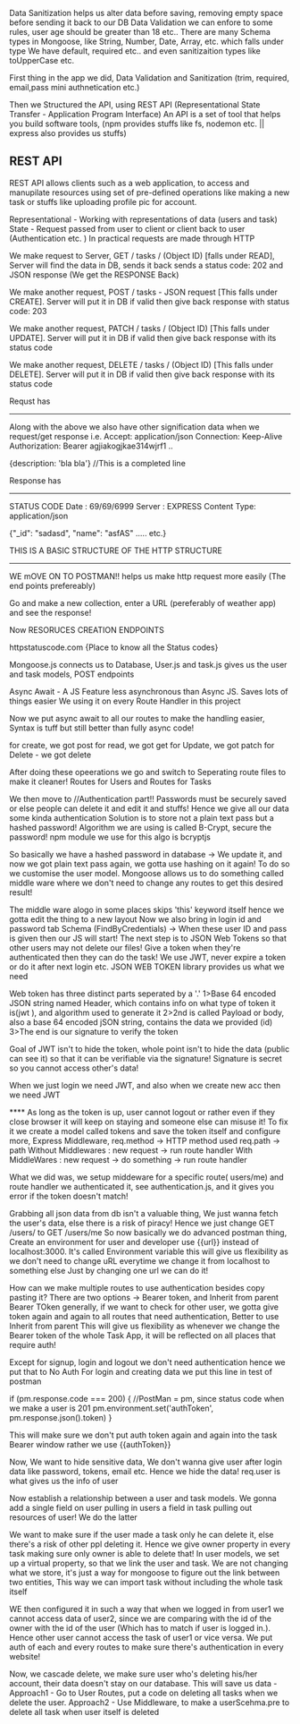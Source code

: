 Data Sanitization helps us alter data before saving, removing empty space before sending it back to our DB
Data Validation we can enfore to some rules, user age should be greater than 18 etc..
There are many Schema types in Mongoose, like String, Number, Date, Array, etc. which falls under type
We have default, required etc.. and even sanitizaition types like toUpperCase etc.

First thing in the app we did, Data Validation and Sanitization (trim, required, email,pass mini authnetication etc.)

Then we Structured the API, using REST API (Representational State Transfer - Application Program Interface)
An API is a set of tool that helps you build software tools, (npm provides stuffs like fs, nodemon etc. || express also provides us stuffs)

REST API 
-------------------------------
REST API allows clients such as a web application, to access and manupilate resources using set of pre-defined operations like making a new task or stuffs like uploading profile pic for account. 

Representational - Working with representations of data (users and task)
State - Request passed from user to client or client back to user (Authentication etc. )
In practical requests are made through HTTP

We make request to Server, GET / tasks / (Object ID) [falls under READ], Server will find the data in DB, sends it back sends a status code: 202 and JSON response  (We get the RESPONSE Back)

We make another request, POST / tasks - JSON request [This falls under CREATE]. Server will put it in DB if valid then give back response with status code: 203 

We make another request, PATCH / tasks / (Object ID) [This falls under UPDATE]. Server will put it in DB if valid then give back response with its status code

We make another request, DELETE / tasks / (Object ID) [This falls under DELETE]. Server will put it in DB if valid then give back response with its status code 

Requst has 
______________________
Along with the above we also have other signification data when we request/get response i.e.
Accept: application/json
Connection: Keep-Alive
Authorization: Bearer agjiakogjkae314wjrf1 ..

{description: 'bla bla'} //This is a completed line


Response has 
___________________

STATUS CODE 
Date : 69/69/6999
Server : EXPRESS
Content Type: application/json

{"_id": "sadasd", "name": "asfAS" ..... etc.}

THIS IS A BASIC STRUCTURE OF THE HTTP STRUCTURE 
____________________________________________________________________________________________________________________

WE mOVE ON TO POSTMAN!! helps us make http request more easily (The end points prefereably)

Go and make a new collection, enter a URL (pereferably of weather app) and see the response!

Now RESORUCES CREATION ENDPOINTS

httpstatuscode.com {Place to know all the Status codes}

Mongoose.js connects us to Database, User.js and task.js gives us the user and task models, POST endpoints


Async Await - A JS Feature less asynchronous than Async JS. Saves lots of things easier
We using it on every Route Handler in this project

Now we put async await to all our routes to make the handling easier, Syntax is tuff but still better than fully async code!

for create, we got post
for read, we got get
for Update, we got patch 
for Delete - we got delete

After doing these opeerations we go and switch to Seperating route files to make it cleaner!
Routes for Users and Routes for Tasks

We then move to 
//Authentication part!!
Passwords must be securely saved or else people can delete it and edit it and stuffs! Hence we give all our data some kinda authentication
Solution is to store not a plain text pass but a hashed password!
Algorithm we are using is called B-Crypt, secure the password!
npm module we use for this algo is bcryptjs

So basically we have a hashed password in database ->
We update it, and now we got plain text pass again, we gotta use hashing on it again!
To do so we customise the user model. Mongoose allows us to do something called middle ware where we don't need to change any routes to get this desired result!

The middle ware alogo in some places skips 'this' keyword itself hence we gotta edit the thing to a new layout
Now we also bring in login id and password tab Schema (FindByCredentials) -> When these user ID and pass is given then our JS will start!
The next step is to JSON Web Tokens so that other users may not delete our files!
Give a token when they're authenticated then they can do the task!
We use JWT, never expire a token or do it after next login etc.
JSON WEB TOKEN library provides us what we need

Web token has three distinct parts seperated by a '.'
1>Base 64 encoded JSON string named Header, which contains info on what type of token it is(jwt ), and algorithm used to generate it
2>2nd is called Payload or body, also a base 64 encoded jSON string, contains the data we provided (id)
3>The end is our signature to verify the token

Goal of JWT isn't to hide the token, whole point isn't to hide the data (public can see it) so that it can be verifiable via the signature! Signature is secret so you cannot access other's data!

When we just login we need JWT, and also when we create new acc then we need JWT

**** As long as the token is up, user cannot logout or rather even if they close browser it will keep on staying and someone else can misuse it! To fix it we create a model called tokens and save the token itself and configure more, Express Middleware,
req.method -> HTTP method used
req.path -> path 
Without Middlewares : new request -> run route handler
With MiddleWares : new request -> do something -> run route handler

What we did was, we setup middeware for a specific route( users/me) and route handler
we authenticated it, see authentication.js, and it gives you error if the token doesn't match!

Grabbing all json data from db isn't a valuable thing, We just wanna fetch the user's data, else there is a risk of piracy! Hence we just change GET /users/ to GET /users/me
So now basically we do advanced postman thing, Create an environment for user and developer
use {{url}} instead of localhost:3000. It's called Environment variable
this will give us flexibility as we don't need to change uRL everytime we change it from localhost to something else
Just by changing one url we can do it!

How can we make multiple routes to use authentication besides copy pasting it?
There are two options -> Bearer token, and Inherit from parent
Bearer TOken generally, if we want to check for other user, we gotta give token again and again to all routes that need authentication,
Better to use Inherit from parent
This will give us flexibility as whenever we change the Bearer token of the whole Task App, it will be reflected on all places that require auth!

Except for signup, login and logout we don't need authentication hence we put that to No Auth
For login and creating data we put this line in test of postman

if (pm.response.code === 200) { //PostMan = pm, since status code when we make a user is 201
    pm.environment.set('authToken', pm.response.json().token)
}

This will make sure we don't put auth token again and again into the task Bearer window rather we use {{authToken}}

Now, We want to hide sensitive data, We don't wanna give user after login data like password, tokens, email etc.
Hence we hide the data! req.user is what gives us the info of user

Now establish a relationship between a user and task models. We gonna add a single field on user pulling in users a field in task pulling out resources of user! We do the latter

We want to make sure if the user made a task only he can delete it, else there's a risk of other ppl deleting it.
Hence we give owner property in every task making sure only owner is able to delete that!
In user models, we set up a virtual property, so that we link the user and task. We are not changing what we store, it's just a way for mongoose to figure out the link between two entities,
This way we can import task without including the whole task itself

WE then configured it in such a way that when we logged in from user1 we cannot access data of user2, since we are comparing with the id of the owner with the id of the user (Which has to match if user is logged in.). Hence other user cannot access the task of user1 or vice versa. We put auth of each and every routes to make sure there's authentication in every website!

Now, we cascade delete, we make sure user who's deleting his/her account, their data doesn't stay on our database. This will save us data -
Approach1 - Go to User Routes, put a code on deleting all tasks when we delete the user.
Approach2 - Use Middleware, to make a userScehma.pre to delete all task when user itself is deleted
